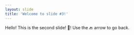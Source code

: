 ```yaml
---
layout: slide
title: 'Welcome to slide #3!'
---
```

Hello! This is the second slide! 🍌!
Use the :back: arrow to go back.
